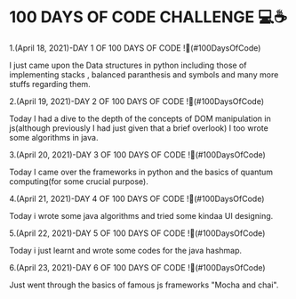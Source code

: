 <p><h1>100 DAYS OF CODE CHALLENGE 💻☕</h1></p>



1.(April 18, 2021)-DAY 1 OF 100 DAYS OF CODE !🖤(#100DaysOfCode)

I just came upon the Data structures in python including those of implementing stacks , balanced paranthesis and symbols and many more stuffs regarding them.

2.(April 19, 2021)-DAY 2 OF 100 DAYS OF CODE !🖤(#100DaysOfCode)

Today I had a dive to the depth of the concepts of DOM manipulation in js(although previously I had just given that a brief overlook)
I too wrote some algorithms in java.

3.(April 20, 2021)-DAY 3 OF 100 DAYS OF CODE !🖤(#100DaysOfCode)

Today I came over the frameworks in python and the basics of quantum computing(for some crucial purpose).

4.(April 21, 2021)-DAY 4 OF 100 DAYS OF CODE !🖤(#100DaysOfCode)

Today i wrote some java algorithms and tried some kindaa UI designing.

5.(April 22, 2021)-DAY 5 OF 100 DAYS OF CODE !🖤(#100DaysOfCode)

Today i just learnt and wrote some codes for the java hashmap.

6.(April 23, 2021)-DAY 6 OF 100 DAYS OF CODE !🖤(#100DaysOfCode)

Just went through the basics of famous js frameworks "Mocha and chai".

